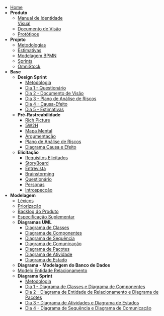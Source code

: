 - [Home](/)
- **Produto**
  - [Manual de Identidade<br> Visual](Product/ManualId.md)
  - [Documento de Visão](Product/DocVisão.md)
  - [Protótipos](Product/Prototipos.md)
- **Projeto**
  - [Metodologias](Project/Metodologias.md)
  - [Estimativas](Project/Evaluation.md)
  - [Modelagem BPMN](Project/ModelagemBPMN.md)
  - [Sprints](Index/sprintsIndex.md)
  - [OmniStock](Project/Omnistock.md)
- **Base**
  - **Design Sprint**
    - [Metodologia](DesignSprint/DesignSprint.md)
    - [Dia 1 - Questionário](DesignSprint/dia1.md)
    - [Dia 2 - Documento de Visão](DesignSprint/dia2.md)
    - [Dia 3 - Plano de Análise de Riscos](DesignSprint/dia3.md)
    - [Dia 4 - Causa-Efeito](DesignSprint/dia4.md)
    - [Dia 5 - Estimativas](DesignSprint/dia5.md)
  - **Pré-Rastreabilidade**
    - [Rich Picture](preTraceability/RichPicture.md)
    - [5W2H](preTraceability/5W2H.md)
    - [Mapa Mental](preTraceability/MapaMental.md)
    - [Argumentação](preTraceability/Argumentacao.md)
    - [Plano de Análise de Riscos](preTraceability/PlanAnaliseRiscos.md)
    - [Diagrama Causa e Efeito](preTraceability/causaEfeito.md)
  - **Elicitação**
    - [Requisitos Elicitados](Elicitation/RequisitosElicitados.md)
    - [StoryBoard](Elicitation/StoryBoard.md)
    - [Entrevista](Elicitation/Entrevista.md)
    - [Brainstorming](Elicitation/Brainstorming.md)
    - [Questionário](Elicitation/Questionario.md)
    - [Personas](Elicitation/Personas.md)
    - [Introspecção](Elicitation/Introspeccao.md)
- **Modelagem**
  - [Léxicos](Modeling/Lexico.md)
  - [Priorização](Modeling/Priorizacao.md)
  - [Backlog do Produto](Modeling/Backlog.md)
  - [Especificação Suplementar](Modeling/EspecificacaoSuplementar.md) 
  - **Diagramas UML**
    - [Diagrama de Classes](Modeling/Diagrams/Classes.md)
    - [Diagrama de Componentes](Modeling/Diagrams/Componentes.md)
    - [Diagrama de Sequência](Modeling/Diagrams/Sequencia.md)
    - [Diagrama de Comunicação](Modeling/Diagrams/Comunicacao.md)
    - [Diagrama de Pacotes](Modeling/Diagrams/Pacotes.md)
    - [Diagrama de Atividade](Modeling/Diagrams/Atividades.md)
    - [Diagrama de Estado](Modeling/Diagrams/Estado.md)
  -  **Diagrama - Modelagem do Banco de Dados**
    - [Modelo Entidade Relacionamento](Modeling/Diagrams/EntidadeRelacionamento.md)
  - **Diagrams Sprint**
    - [Metodologia](Modeling/Diagrams/Diagrams.md) 
    - [Dia 1 - Diagrama de Classes e Diagrama de Componentes](Modeling/Diagrams/dias/dia1.md)
    - [Dia 2 - Diagrama de Entidade de Relacionamento e Diagrama de Pacotes](Modeling/Diagrams/dias/dia2.md)
    - [Dia 3 - Diagrama de Atividades e Diagrama de Estados](Modeling/Diagrams/dias/dia3.md)
    - [Dia 4 - Diagrama de Sequência e Diagrama de Comunicação](Modeling/Diagrams/dias/dia4.md) 

